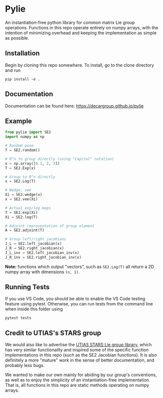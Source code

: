 # Pylie
An instantiation-free python library for common matrix Lie group operations. Functions in this repo operate entirely on numpy arrays, with the intention of minimizing overhead and keeping the implementation as simple as possible.

## Installation
Begin by cloning this repo somewhere. To install, go to the clone directory and run

    pip install -e .

## Documentation

Documentation can be found here: https://decargroup.github.io/pylie

## Example 

```python
from pylie import SE2 
import numpy as np

# Random pose
T = SE2.random()

# R^n to group directly (using "Capital" notation)
x = np.array([0.1, 2, 3])
T = SE2.Exp(x)

# Group to R^n directly
x = SE2.Log(T)

# Wedge, vee
Xi = SE2.wedge(x)
x = SE2.vee(Xi)

# Actual exp/log maps 
T = SE2.exp(Xi)
Xi = SE2.log(T)

# Adjoint representation of group element
A = SE2.adjoint(T)

# Group left/right jacobians
J_L = SE2.left_jacobian(x)
J_R = SE2.right_jacobian(x)
J_L_inv = SE2.left_jacobian_inv(x)
J_R_inv = SE2.right_jacobian_inv(x)

```

**Note:** functions which output "vectors", such as `SE2.Log(T)` all return a 2D numpy array with dimensions `(n, 1)`.


## Running Tests
If you use VS Code, you should be able to enable the VS Code testing feature using pytest. Otherwise, you can run tests from the command line when inside this folder using

    pytest tests

## Credit to UTIAS's STARS group
We would also like to advertise the [UTIAS STARS Lie group library](https://github.com/utiasSTARS/liegroups), which has very similar functionality and inspired some of the specific function implementations in this repo (such as the SE2 Jacobian functions). It is also definitely a more "mature" work in the sense of better documentation, and probably less bugs. 

We wanted to make our own mainly for abiding by our group's conventions, as well as to enjoy the simplicity of an instantiation-free implementation. That is, all functions in this repo are static methods operating on numpy arrays. 
